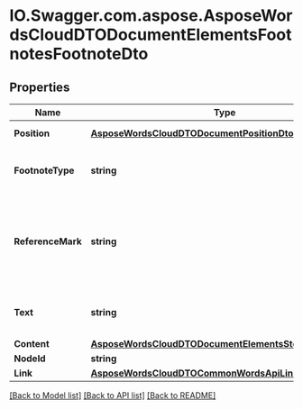 # IO.Swagger.com.aspose.AsposeWordsCloudDTODocumentElementsFootnotesFootnoteDto
## Properties

Name | Type | Description | Notes
------------ | ------------- | ------------- | -------------
**Position** | [**AsposeWordsCloudDTODocumentPositionDto**](AsposeWordsCloudDTODocumentPositionDto.md) | Link to comment range start node. | [optional] 
**FootnoteType** | **string** | Returns a value that specifies whether this is a footnote or endnote. | [optional] 
**ReferenceMark** | **string** | Gets/sets custom reference mark to be used for this footnote.  Default value is {System.String.Empty}, meaning auto-numbered footnotes are used. | [optional] 
**Text** | **string** | This is a convenience property that allows to easily get or set text of the footnote. | [optional] 
**Content** | [**AsposeWordsCloudDTODocumentElementsStoryChildNodes**](AsposeWordsCloudDTODocumentElementsStoryChildNodes.md) | Content of footnote. | [optional] 
**NodeId** | **string** | Node id | [optional] 
**Link** | [**AsposeWordsCloudDTOCommonWordsApiLink**](AsposeWordsCloudDTOCommonWordsApiLink.md) | Link to the document. | [optional] 

[[Back to Model list]](../README.md#documentation-for-models) [[Back to API list]](../README.md#documentation-for-api-endpoints) [[Back to README]](../README.md)

